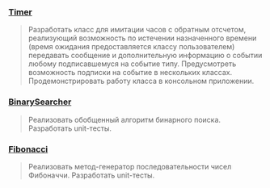 ### [Timer](https://github.com/akimlyubchenko/Training-Summer-Express-2018/tree/master/NET.S.2018.Lyubchenko.14/Timer)

> Разработать класс для имитации часов с обратным отсчетом, реализующий возможность по истечении назначенного времени (время ожидания предоставляется классу пользователем) передавать сообщение и дополнительную информацию о событии любому подписавшемуся на событие типу. Предусмотреть возможность подписки на событие в нескольких классах. Продемонстрировать работу класса в консольном приложении.

### [BinarySearcher](https://github.com/akimlyubchenko/Training-Summer-Express-2018/tree/master/NET.S.2018.Lyubchenko.14/BinarySearcher)

> Реализовать обобщенный алгоритм бинарного поиска. Разработать unit-тесты.

### [Fibonacci](https://github.com/akimlyubchenko/Training-Summer-Express-2018/tree/master/NET.S.2018.Lyubchenko.14/Fibonacci)

> Реализовать метод-генератор последовательности чисел Фибоначчи. Разработать unit-тесты.